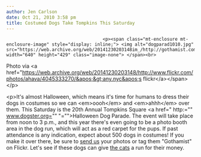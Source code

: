 ```yaml
---
author: Jen Carlson
date: Oct 21, 2010 3:58 pm
title: Costumed Dogs Take Tompkins This Saturday
---
```


	
										<p><span class="mt-enclosure mt-enclosure-image" style="display: inline;"> <img alt="dogparad1010.jpg" src="https://web.archive.org/web/20141230203148im_/http://gothamist.com/attachments/arts_jen/dogparad1010.jpg" width="640" height="429" class="image-none"> </span><br>
<span class="photo_caption">Photo via <a href="https://web.archive.org/web/20141230203148/http://www.flickr.com/photos/ahava/4045333270/&apos;&gt;any.nyc&apos;s flickr&lt;/a&gt;&lt;/span&gt;&lt;/p&gt;

&lt;p&gt;It&apos;s almost Halloween, which means it&apos;s time for humans to dress their dogs in costumes so we can &lt;em&gt;oooh&lt;/em&gt; and &lt;em&gt;ahhh&lt;/em&gt; over them. This Saturday is the 20th Annual Tompkins Square &lt;a href=" http:="" www.dogster.org="" "="">Halloween Dog Parade</a>. The event will take place from noon to 3 p.m., and this year there&apos;s even going to be a photo booth area in the dog run, which will act as a red carpet for the pups. If past attendance is any indication, expect about 500 dogs in costumes! If you make it over there, be sure to <a href="https://web.archive.org/web/20141230203148/mailto:photos@gothamist.com">send us</a> your photos or tag them &quot;Gothamist&quot; on Flickr. Let&apos;s see if these dogs can give <a href="https://web.archive.org/web/20141230203148/http://gothamist.com/2010/08/12/cat_fashion_show.php">the cats</a> a run for their money.</span></p>					
										
									
				